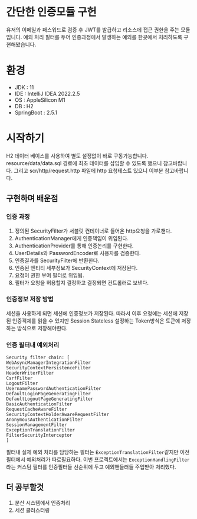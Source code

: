 # 간단한 인증모듈 구헌
유저의 이메일과 패스워드로 검증 후 JWT를 발급하고 리소스에 접근 권한을 주는 모듈입니다. 
예외 처리 필터를 두어 인증과정에서 발생하는 예외를 한곳에서 처리하도록 구현해봤습니다.

# 환경
- JDK : 11 
- IDE : IntelliJ IDEA 2022.2.5
- OS : AppleSilicon M1
- DB : H2
- SpringBoot : 2.5.1

# 시작하기
H2 데이터 베이스를 사용하여 별도 설정없이 바로 구동가능합니다.
resource/data/data.sql 경로에 최초 데이터를 삽입할 수 있도록 했으니 참고바랍니다.
그리고 scr/http/request.http 파일에 http 요청테스트 있으니 이부분 참고바랍니다. 

## 구현하며 배운점

### 인증 과정
1. 정의된 SecurityFilter가 서블릿 컨테이너로 들어온 http요청을 가로챈다.
2. AuthenticationManager에게 인증책임이 위임된다.
3. AuthenticationProvider를 통해 인증논리를 구현한다.
4. UserDetails와 PasswordEncoder로 사용자를 검증한다.
5. 인증결과를 SecurityFilter에 반환한다.
6. 인증된 엔티티 세부정보가 SecurityContext에 저장된다.
7. 요청이 권한 부여 필터로 위임됨.
8. 필터가 요청을 허용할지 결정하고 결정되면 컨트롤러로 보낸다.

### 인증정보 저장 방법
세션을 사용하게 되면 세션에 인증정보가 저장된다.
따라서 이후 요청에는 세션에 저장된 인증객체를 읽을 수 있지만 Session Stateless 설정하는 Token방식은 토큰에 저장하는 방식으로 저장해야한다.  

### 인증 필터내 예외처리
``` 
Security filter chain: [
WebAsyncManagerIntegrationFilter
SecurityContextPersistenceFilter
HeaderWriterFilter
CsrfFilter
LogoutFilter
UsernamePasswordAuthenticationFilter
DefaultLoginPageGeneratingFilter
DefaultLogoutPageGeneratingFilter
BasicAuthenticationFilter
RequestCacheAwareFilter
SecurityContextHolderAwareRequestFilter
AnonymousAuthenticationFilter
SessionManagementFilter
ExceptionTranslationFilter
FilterSecurityInterceptor
]
```
필터내 실제 예외 처리를 담당하는 필터는 ```ExceptionTranslationFilter```같지만 이전 필터에서 예외처리가 따로필요하다.
이번 프로젝트에서는 ```ExceptionHandlingFilter```라는 커스텀 필터를 인증필터들 선순위에 두고 예외핸들러들 주입받아 처리했다.

## 더 공부할것
1. 분산 시스템에서 인증처리
2. 세션 클러스터링